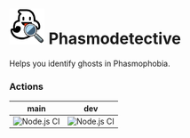 # ![phasmodetective](./public/logo64.png) Phasmodetective
Helps you identify ghosts in Phasmophobia.

### Actions
| main | dev  |
| :--: | :--: |
| ![Node.js CI](https://github.com/gilmoa/phasmodetective/workflows/Node.js%20CI/badge.svg?branch=main) | ![Node.js CI](https://github.com/gilmoa/phasmodetective/workflows/Node.js%20CI/badge.svg?branch=dev) |
